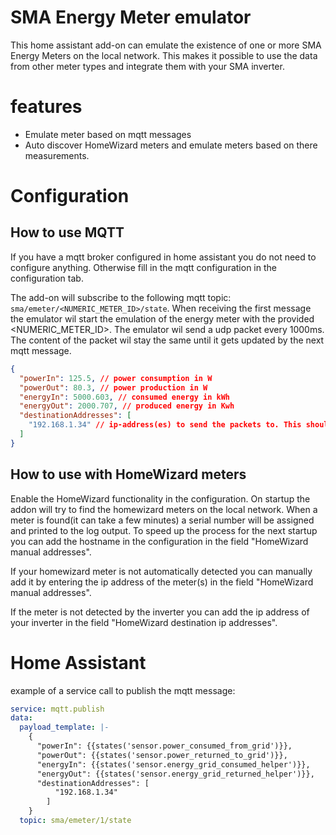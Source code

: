 # SMA Energy Meter emulator

This home assistant add-on can emulate the existence of one or more SMA Energy Meters on the local network. This makes it possible to use the data from other meter types and integrate them with your SMA inverter.

# features

* Emulate meter based on mqtt messages
* Auto discover HomeWizard meters and emulate meters based on there measurements.

# Configuration

## How to use MQTT

If you have a mqtt broker configured in home assistant you do not need to configure anything. Otherwise fill in the mqtt configuration in the configuration tab.

The add-on will subscribe to the following mqtt topic: `sma/emeter/<NUMERIC_METER_ID>/state`. When receiving the first message the emulator wil start the emulation of the energy meter with the provided <NUMERIC_METER_ID>. The emulator wil send a udp packet every 1000ms. The content of the packet wil stay the same until it gets updated by the next mqtt message.

```json
{
  "powerIn": 125.5, // power consumption in W
  "powerOut": 80.3, // power production in W
  "energyIn": 5000.603, // consumed energy in kWh
  "energyOut": 2000.707, // produced energy in Kwh
  "destinationAddresses": [
    "192.168.1.34" // ip-address(es) to send the packets to. This should be the ip of the inverter. If you leave this emtpy then multicast will be used. (multicast is not confirmed to work yet)
  ]
}
```

## How to use with HomeWizard meters

Enable the HomeWizard functionality in the configuration. On startup the addon will try to find the homewizard meters on the local network. When a meter is found(it can take a few minutes) a serial number will be assigned and printed to the log output. To speed up the process for the next startup you can add the hostname in the configuration in the field "HomeWizard manual addresses". 

If your homewizard meter is not automatically detected you can manually add it by entering the ip address of the meter(s) in the field "HomeWizard manual addresses". 

If the meter is not detected by the inverter you can add the ip address of your inverter in the field "HomeWizard destination ip addresses". 

# Home Assistant

example of a service call to publish the mqtt message:

```yaml
service: mqtt.publish
data:
  payload_template: |-
    {
      "powerIn": {{states('sensor.power_consumed_from_grid')}},
      "powerOut": {{states('sensor.power_returned_to_grid')}},
      "energyIn": {{states('sensor.energy_grid_consumed_helper')}},
      "energyOut": {{states('sensor.energy_grid_returned_helper')}},
      "destinationAddresses": [
          "192.168.1.34"
        ]
    }
  topic: sma/emeter/1/state
```
